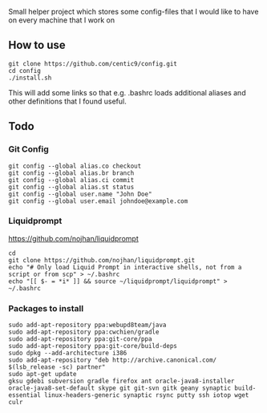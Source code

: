 Small helper project which stores some config-files that I would like to have on every machine that I work on

## How to use

    git clone https://github.com/centic9/config.git
    cd config
    ./install.sh

This will add some links so that e.g. .bashrc loads additional aliases and other definitions that I found useful.


## Todo

### Git Config

    git config --global alias.co checkout
    git config --global alias.br branch
    git config --global alias.ci commit
    git config --global alias.st status
    git config --global user.name "John Doe"
    git config --global user.email johndoe@example.com

### Liquidprompt

https://github.com/nojhan/liquidprompt

    cd
    git clone https://github.com/nojhan/liquidprompt.git
    echo "# Only load Liquid Prompt in interactive shells, not from a script or from scp" > ~/.bashrc
    echo "[[ $- = *i* ]] && source ~/liquidprompt/liquidprompt" > ~/.bashrc

### Packages to install

    sudo add-apt-repository ppa:webupd8team/java
    sudo add-apt-repository ppa:cwchien/gradle
    sudo add-apt-repository ppa:git-core/ppa
    sudo add-apt-repository ppa:git-core/build-deps
    sudo dpkg --add-architecture i386
    sudo add-apt-repository "deb http://archive.canonical.com/ $(lsb_release -sc) partner"
    sudo apt-get update
    gksu gdebi subversion gradle firefox ant oracle-java8-installer oracle-java8-set-default skype git git-svn gitk geany synaptic build-essential linux-headers-generic synaptic rsync putty ssh iotop wget culr
